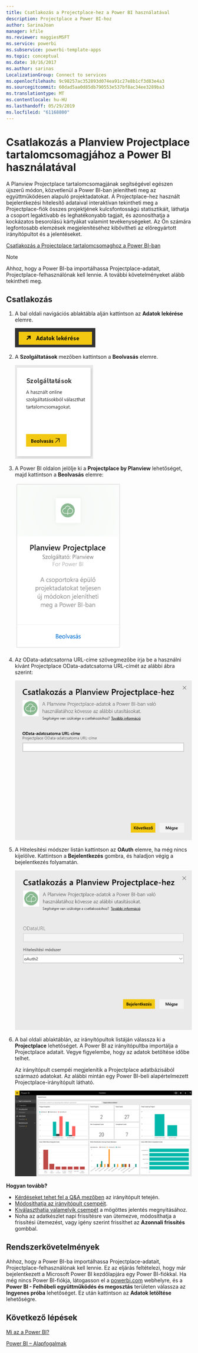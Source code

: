 ```yaml
---
title: Csatlakozás a Projectplace-hez a Power BI használatával
description: Projectplace a Power BI-hoz
author: SarinaJoan
manager: kfile
ms.reviewer: maggiesMSFT
ms.service: powerbi
ms.subservice: powerbi-template-apps
ms.topic: conceptual
ms.date: 10/16/2017
ms.author: sarinas
LocalizationGroup: Connect to services
ms.openlocfilehash: 9c98257ac352893d074ea91c27e8b1cf3d83e4a3
ms.sourcegitcommit: 60dad5aa0d85db790553e537bf8ac34ee3289ba3
ms.translationtype: MT
ms.contentlocale: hu-HU
ms.lasthandoff: 05/29/2019
ms.locfileid: "61168800"
---
```

# <a name="connect-to-projectplace-by-planview-with-power-bi"></a>Csatlakozás a Planview Projectplace tartalomcsomagjához a Power BI használatával
A Planview Projectplace tartalomcsomagjának segítségével egészen újszerű módon, közvetlenül a Power BI-ban jelenítheti meg az együttműködésen alapuló projektadatokat. A Projectplace-hez használt bejelentkezési hitelesítő adataival interaktívan tekintheti meg a Projectplace-fiók összes projektjének kulcsfontosságú statisztikáit, láthatja a csoport legaktívabb és leghatékonyabb tagjait, és azonosíthatja a kockázatos besorolású kártyákat valamint tevékenységeket. Az Ön számára legfontosabb elemzések megjelenítéséhez kibővítheti az előregyártott irányítópultot és a jelentéseket.

[Csatlakozás a Projectplace tartalomcsomaghoz a Power BI-ban](https://app.powerbi.com/getdata/services/projectplace)

>[!NOTE]
>Ahhoz, hogy a Power BI-ba importálhassa Projectplace-adatait, Projectplace-felhasználónak kell lennie. A további követelményeket alább tekintheti meg.

## <a name="how-to-connect"></a>Csatlakozás
1. A bal oldali navigációs ablaktábla alján kattintson az **Adatok lekérése** elemre.
   
    ![](media/service-connect-to-projectplace/get.png)
2. A **Szolgáltatások** mezőben kattintson a **Beolvasás** elemre.
   
    ![](media/service-connect-to-projectplace/services.png)
3. A Power BI oldalon jelölje ki a **Projectplace by Planview** lehetőséget, majd kattintson a **Beolvasás** elemre:  
   
    ![](media/service-connect-to-projectplace/projectplace.png)
4. Az OData-adatcsatorna URL-címe szövegmezőbe írja be a használni kívánt Projectplace OData-adatcsatorna URL-címét az alábbi ábra szerint:
   
    ![](media/service-connect-to-projectplace/params.png)
5. A Hitelesítési módszer listán kattintson az **OAuth** elemre, ha még nincs kijelölve. Kattintson a **Bejelentkezés** gombra, és haladjon végig a bejelentkezés folyamatán.  
   
   ![](media/service-connect-to-projectplace/creds.png)
6. A bal oldali ablaktáblán, az irányítópultok listáján válassza ki a **Projectplace** lehetőséget. A Power BI az irányítópultba importálja a Projectplace adatait. Vegye figyelembe, hogy az adatok betöltése időbe telhet.  
   
    Az irányítópult csempéi megjelenítik a Projectplace adatbázisából származó adatokat. Az alábbi mintán egy Power BI-beli alapértelmezett Projectplace-irányítópult látható.
   
    ![](media/service-connect-to-projectplace/dashboard.png)

**Hogyan tovább?**

* [Kérdéseket tehet fel a Q&A mezőben](consumer/end-user-q-and-a.md) az irányítópult tetején.
* [Módosíthatja az irányítópult csempéit](service-dashboard-edit-tile.md).
* [Kiválaszthatja valamelyik csempét](consumer/end-user-tiles.md) a mögöttes jelentés megnyitásához.
* Noha az adatkészlet napi frissítésre van ütemezve, módosíthatja a frissítési ütemezést, vagy igény szerint frissíthet az **Azonnali frissítés** gombbal.

## <a name="system-requirements"></a>Rendszerkövetelmények
Ahhoz, hogy a Power BI-ba importálhassa Projectplace-adatait, Projectplace-felhasználónak kell lennie. Ez az eljárás feltételezi, hogy már bejelentkezett a Microsoft Power BI kezdőlapjára egy Power BI-fiókkal. Ha még nincs Power BI-fiókja, látogasson el a [powerbi.com](https://powerbi.microsoft.com/get-started/) webhelyre, és a **Power BI - Felhőbeli együttműködés és megosztás** területen válassza az **Ingyenes próba** lehetőséget. Ez után kattintson az **Adatok letöltése** lehetőségre.

## <a name="next-steps"></a>Következő lépések
[Mi az a Power BI?](power-bi-overview.md)

[Power BI – Alapfogalmak](consumer/end-user-basic-concepts.md)

